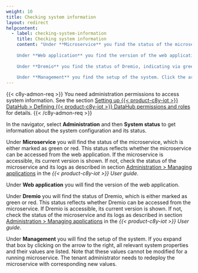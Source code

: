 ```yaml
---
weight: 10
title: Checking system information
layout: redirect
helpcontent:
  - label: checking-system-information
    title: Checking system information
    content: "Under **Microservice** you find the status of the microservice, indicating via green or red icon whether the web application can access the microservice.
    
    Under **Web application** you find the version of the web application.
    
    Under **Dremio** you find the status of Dremio, indicating via green or red whether the microservice can access Dremio.
    
    Under **Management** you find the setup of the system. Click the arrow to the right to expand the box. Here all relevant system properties and their values are listed."
---
```


{{< c8y-admon-req >}}
You need administration permissions to access system information. See the section [Setting up {{< product-c8y-iot >}} DataHub > Defining {{< product-c8y-iot >}} DataHub permissions and roles](/datahub/setting-up-datahub#defining-permissions) for details.
{{< /c8y-admon-req >}}

In the navigator, select **Administration** and then **System status** to get information about the system configuration and its status.

Under **Microservice** you will find the status of the microservice, which is either marked as green or red. This status reflects whether the microservice can be accessed from the web application. If the microservice is accessible, its current version is shown. If not, check the status of the microservice and its logs as described in section [Administration > Managing applications](/users-guide/administration#managing-applications) in the *{{< product-c8y-iot >}} User guide*.

Under **Web application** you will find the version of the web application.

Under **Dremio** you will find the status of Dremio, which is either marked as green or red. This status reflects whether Dremio can be accessed from the microservice. If Dremio is accessible, its current version is shown. If not, check the status of the microservice and its logs as described in section [Administration > Managing applications](/users-guide/administration#managing-applications) in the *{{< product-c8y-iot >}} User guide*.

Under **Management** you will find the setup of the system. If you expand that box by clicking on the arrow to the right, all relevant system properties and their values are listed. Note that these values cannot be modified for a running microservice. The tenant administrator needs to redeploy the microservice with corresponding new values.
